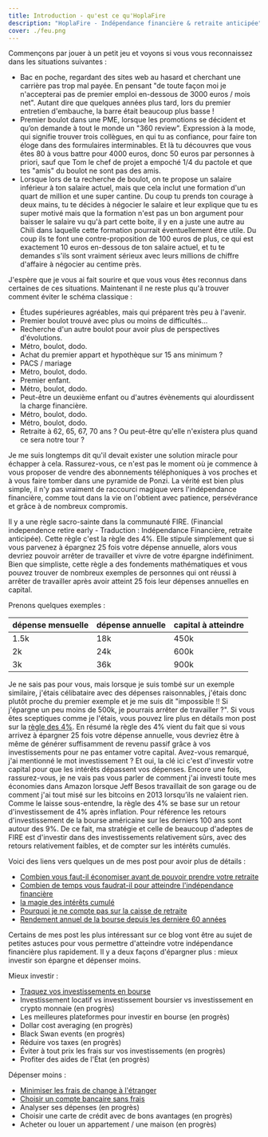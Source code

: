 ```yaml
---
title: Introduction - qu'est ce qu'HoplaFire
description: "HoplaFire - Indépendance financière & retraite anticipée"
cover: ./feu.png
---
```


Commençons par jouer à un petit jeu et voyons si vous vous reconnaissez dans les situations suivantes :

- Bac en poche, regardant des sites web au hasard et cherchant une carrière pas trop mal payée. En pensant "de toute façon moi je n'accepterai pas de premier emploi en-dessous de 3000 euros / mois net". Autant dire que quelques années plus tard, lors du premier entretien d'embauche, la barre était beaucoup plus basse !
- Premier boulot dans une PME, lorsque les promotions se décident et qu’on demande à tout le monde un "360 review". Expression à la mode, qui signifie trouver trois collègues, en qui tu as confiance, pour faire ton éloge dans des formulaires interminables. Et là tu découvres que vous êtes 80 à vous battre pour 4000 euros, donc 50 euros par personnes à priori, sauf que Tom le chef de projet a empoché 1/4 du pactole et que tes "amis" du boulot ne sont pas des amis.
- Lorsque lors de ta recherche de boulot, on te propose un salaire inférieur à ton salaire actuel, mais que cela inclut une formation d'un quart de million et une super cantine. Du coup tu prends ton courage à deux mains, tu te décides à négocier le salaire et leur explique que tu es super motivé mais que la formation n'est pas un bon argument pour baisser le salaire vu qu'à part cette boite, il y en a juste une autre au Chili dans laquelle cette formation pourrait éventuellement être utile. Du coup ils te font une contre-proposition de 100 euros de plus, ce qui est exactement 10 euros en-dessous de ton salaire actuel, et tu te demandes s'ils sont vraiment sérieux avec leurs millions de chiffre d'affaire à négocier au centime près.

J'espère que je vous ai fait sourire et que vous vous êtes reconnus dans certaines de ces situations. Maintenant il ne reste plus qu'à trouver comment éviter le schéma classique :

- Études supérieures agréables, mais qui préparent très peu à l'avenir.
- Premier boulot trouvé avec plus ou moins de difficultés…
- Recherche d'un autre boulot pour avoir plus de perspectives d'évolutions.
- Métro, boulot, dodo.
- Achat du premier appart et hypothèque sur 15 ans minimum ?
- PACS / mariage
- Métro, boulot, dodo.
- Premier enfant.
- Métro, boulot, dodo.
- Peut-être un deuxième enfant ou d'autres évènements qui alourdissent la charge financière.
- Métro, boulot, dodo.
- Métro, boulot, dodo.
- Retraite à 62, 65, 67, 70 ans ? Ou peut-être qu'elle n'existera plus quand ce sera notre tour ?

Je me suis longtemps dit qu'il devait exister une solution miracle pour échapper à cela. Rassurez-vous, ce n'est pas le moment où je commence à vous proposer de vendre des abonnements téléphoniques à vos proches et à vous faire tomber dans une pyramide de Ponzi. La vérité est bien plus simple, il n'y pas vraiment de raccourci magique vers l'indépendance financière, comme tout dans la vie on l'obtient avec patience, persévérance et grâce à de nombreux compromis.

Il y a une règle sacro-sainte dans la communauté FIRE. (Financial independence retire early - Traduction : Indépendance Financière, retraite anticipée). Cette règle c'est la règle des 4%. Elle stipule simplement que si vous parvenez à épargnez 25 fois votre dépense annuelle, alors vous devriez pouvoir arrêter de travailler et vivre de votre épargne indéfiniment. Bien que simpliste, cette règle a des fondements mathématiques et vous pouvez trouver de nombreux exemples de personnes qui ont réussi à arrêter de travailler après avoir atteint 25 fois leur dépenses annuelles en capital.

Prenons quelques exemples :

| dépense mensuelle | dépense annuelle | capital à atteindre |
| :---------------- | :--------------- | :------------------ |
| 1.5k              | 18k              | 450k                |
| 2k                | 24k              | 600k                |
| 3k                | 36k              | 900k                |

Je ne sais pas pour vous, mais lorsque je suis tombé sur un exemple similaire, j'étais célibataire avec des dépenses raisonnables, j'étais donc plutôt proche du premier exemple et je me suis dit "impossible !! Si j'épargne un peu moins de 500k, je pourrais arrêter de travailler ?". Si vous êtes sceptiques comme je l'étais, vous pouvez lire plus en détails mon post sur la [règle des 4%](/economies-avant-independance-financiere). En résumé la règle des 4% vient du fait que si vous arrivez à épargner 25 fois votre dépense annuelle, vous devriez être à même de générer suffisamment de revenu passif grâce à vos investissements pour ne pas entamer votre capital.
Avez-vous remarqué, j'ai mentionné le mot investissement ? Et oui, la clé ici c'est d'investir votre capital pour que les intérêts dépassent vos dépenses. Encore une fois, rassurez-vous, je ne vais pas vous parler de comment j'ai investi toute mes économies dans Amazon lorsque Jeff Besos travaillait de son garage ou de comment j'ai tout misé sur les bitcoins en 2013 lorsqu’ils ne valaient rien.
Comme le laisse sous-entendre, la règle des 4% se base sur un retour d'investissement de 4% après inflation. Pour référence les retours d'investissement de la bourse américaine sur les derniers 100 ans sont autour des 9%. De ce fait, ma stratégie et celle de beaucoup d'adeptes de FIRE est d'investir dans des investissements relativement sûrs, avec des retours relativement faibles, et de compter sur les intérêts cumulés.

Voici des liens vers quelques un de mes post pour avoir plus de détails :

- [Combien vous faut-il économiser avant de pouvoir prendre votre retraite](/combien-economiser-avant-la-retraite)
- [Combien de temps vous faudrat-il pour atteindre l'indépendance financière](/temps-avant-independance-financiere)
- [la magie des intérêts cumulé](/magie-des-interets-cumule)
- [Pourquoi je ne compte pas sur la caisse de retraite](/pourquoi-ne-pas-compter-sur-la-caisse-de-retraite)
- [Rendement annuel de la bourse depuis les dernière 60 années](/rendement-historique-bourse)

Certains de mes post les plus intéressant sur ce blog vont être au sujet de petites astuces pour vous permettre d'atteindre votre indépendance financière plus rapidement. Il y a deux façons d'épargner plus : mieux investir son épargne et dépenser moins.

Mieux investir :

- [Traquez vos investissements en bourse](/traquez-vos-investissements-en-bourse)
- Investissement locatif vs investissement boursier vs investissement en crypto monnaie (en progrès)
- Les meilleures plateformes pour investir en bourse (en progrès)
- Dollar cost averaging (en progrès)
- Black Swan events (en progrès)
- Réduire vos taxes (en progrès)
- Éviter à tout prix les frais sur vos investissements (en progrès)
- Profiter des aides de l'État (en progrès)

Dépenser moins :

- [Minimiser les frais de change à l'étranger](/minimiser-frais-de-change-a-l-etranger)
- [Choisir un compte bancaire sans frais](/choisir-la-meilleur-banque)
- Analyser ses dépenses (en progrès)
- Choisir une carte de crédit avec de bons avantages (en progrès)
- Acheter ou louer un appartement / une maison (en progrès)
